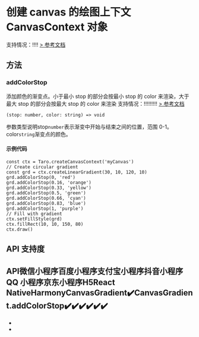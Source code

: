 # 创建 canvas 的绘图上下文 CanvasContext 对象
支持情况：!!!!
[> 参考文档
](https://developers.weixin.qq.com/miniprogram/dev/api/canvas/CanvasGradient.html)
## 方法[​](CanvasGradient.html#方法)
### addColorStop[​](CanvasGradient.html#addcolorstop)
添加颜色的渐变点。小于最小 stop 的部分会按最小 stop 的 color 来渲染，大于最大 stop 的部分会按最大 stop 的 color 来渲染
支持情况：!!!!!!!!!
[> 参考文档
](https://developers.weixin.qq.com/miniprogram/dev/api/canvas/CanvasGradient.addColorStop.html)
```tsx
(stop: number, color: string) => void
```
参数类型说明stop`number`表示渐变中开始与结束之间的位置，范围 0-1。color`string`渐变点的颜色。
#### 示例代码[​](CanvasGradient.html#示例代码)
```tsx
const ctx = Taro.createCanvasContext('myCanvas')
// Create circular gradient
const grd = ctx.createLinearGradient(30, 10, 120, 10)
grd.addColorStop(0, 'red')
grd.addColorStop(0.16, 'orange')
grd.addColorStop(0.33, 'yellow')
grd.addColorStop(0.5, 'green')
grd.addColorStop(0.66, 'cyan')
grd.addColorStop(0.83, 'blue')
grd.addColorStop(1, 'purple')
// Fill with gradient
ctx.setFillStyle(grd)
ctx.fillRect(10, 10, 150, 80)
ctx.draw()
```

## API 支持度[​](CanvasGradient.html#api-支持度)
API微信小程序百度小程序支付宝小程序抖音小程序QQ 小程序京东小程序H5React NativeHarmonyCanvasGradient✔️CanvasGradient.addColorStop✔️✔️✔️✔️✔️✔️
- 

- 

-
